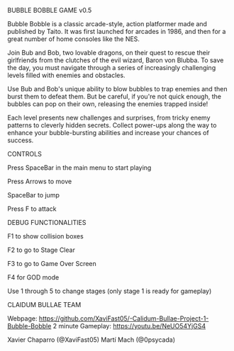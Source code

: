 BUBBLE BOBBLE GAME v0.5

Bubble Bobble is a classic arcade-style, action platformer made and published by Taito. It was first launched for arcades in 1986, and then for a great number of home consoles like the NES.

Join Bub and Bob, two lovable dragons, on their quest to rescue their girlfriends from the clutches of the evil wizard, Baron von Blubba. To save the day, you must navigate through a series of increasingly challenging levels filled with enemies and obstacles.

Use Bub and Bob's unique ability to blow bubbles to trap enemies and then burst them to defeat them. But be careful, if you're not quick enough, the bubbles can pop on their own, releasing the enemies trapped inside!

Each level presents new challenges and surprises, from tricky enemy patterns to cleverly hidden secrets. Collect power-ups along the way to enhance your bubble-bursting abilities and increase your chances of success.

CONTROLS

Press SpaceBar in the main menu to start playing

Press Arrows to move 

SpaceBar to jump 

Press F to attack


DEBUG FUNCTIONALITIES

F1 to show collision boxes

F2 to go to Stage Clear

F3 to go to Game Over Screen

F4 for GOD mode

Use 1 through 5 to change stages (only stage 1 is ready for gameplay)


CLAIDUM BULLAE TEAM

Webpage: https://github.com/XaviFast05/-Calidum-Bullae-Project-1-Bubble-Bobble
2 minute Gameplay: https://youtu.be/NeUO54YjGS4

Xavier Chaparro (@XaviFast05)
Martí Mach (@0psycada)